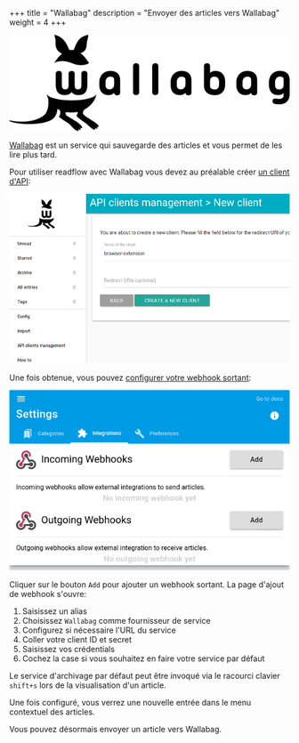 +++
title = "Wallabag"
description = "Envoyer des articles vers Wallabag"
weight = 4
+++

![](images/wallabag.webp)

[Wallabag](https://www.wallabag.org) est un service qui sauvegarde des articles et vous permet de les lire plus tard.

Pour utiliser readflow avec Wallabag vous devez au préalable créer [un client d'API](https://doc.wallabag.org/fr/developer/api/oauth.html):

![](images/api-credentials.png)

Une fois obtenue, vous pouvez [configurer votre webhook sortant](https://readflow.app/settings/integrations):

![](../../incoming-webhook/integrations.png)

Cliquer sur le bouton `Add` pour ajouter un webhook sortant.
La page d'ajout de webhook s'ouvre:

1. Saisissez un alias
1. Choisissez `Wallabag` comme fournisseur de service
1. Configurez si nécessaire l'URL du service
1. Coller votre client ID et secret
1. Saisissez vos crédentials
1. Cochez la case si vous souhaitez en faire votre service par défaut

Le service d'archivage par défaut peut être invoqué via le racourci clavier `shift+s` lors de la visualisation d'un article.

Une fois configuré, vous verrez une nouvelle entrée dans le menu contextuel des articles.

Vous pouvez désormais envoyer un article vers Wallabag.
